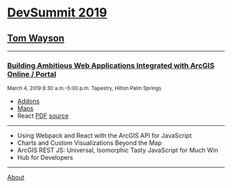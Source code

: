 # [DevSummit 2019](https://www.esri.com/en-us/about/events/devsummit/overview)

##  [Tom Wayson](https://devsummit2019.schedule.esri.com/speakers/2045697075)

---

### [Building Ambitious Web Applications Integrated with ArcGIS Online / Portal](https://www.esri.com/en-us/about/events/devsummit/agenda/pre-summit-hands-on-training)

<small>March 4, 2019 8:30 a.m.–5:00 p.m. Tapestry, Hilton Palm Springs</small>

- [Addons](ambitious-arcgis-apps-3-addons.html)
- [Maps](ambitious-arcgis-apps-5-maps.html)
- React [PDF](https://tomwayson.github.io/ambitious-react-apps/ambitious-react-apps.pdf) [source](https://github.com/tomwayson/ambitious-react-apps/)

---

<ul>
  <li>Using Webpack and React with the ArcGIS API for JavaScript</li>
  <li>Charts and Custom Visualizations Beyond the Map</li>
  <li>ArcGIS REST JS: Universal, Isomorphic Tasty JavaScript for Much Win</li>
  <li>Hub for Developers</li>
</ul>		

---

[About](https://github.com/tomwayson/devsummit-2019/blob/master/about.md)
